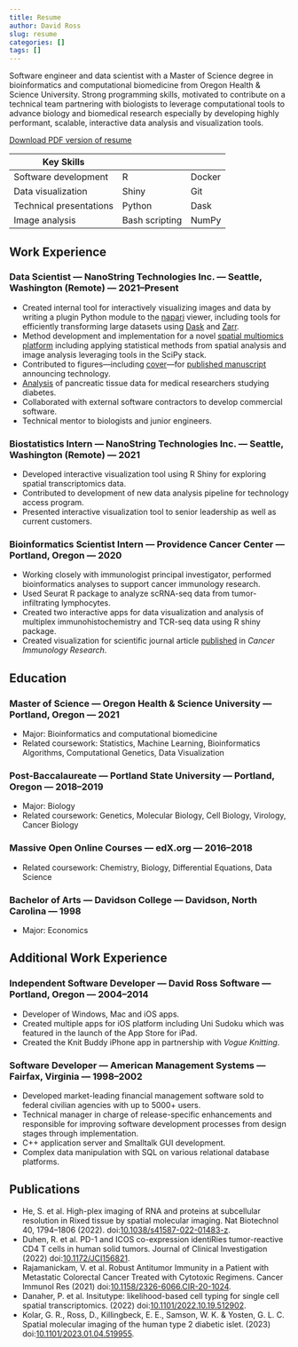 ```yaml
---
title: Resume
author: David Ross
slug: resume
categories: []
tags: []
---
```


Software engineer and data scientist with a Master of Science degree in bioinformatics and computational biomedicine from Oregon Health & Science University. Strong programming skills, motivated to contribute on a technical team partnering with biologists to leverage computational tools to advance biology and biomedical research especially by developing highly performant, scalable, interactive data analysis and visualization tools.

[Download PDF version of resume](/David-Ross-resume.pdf)

| Key Skills |  |  |
| --- | --- | --- |
| Software development | R | Docker |
| Data visualization | Shiny | Git |
| Technical presentations | Python | Dask |
| Image analysis | Bash scripting | NumPy |

## Work Experience

### Data Scientist — NanoString Technologies Inc. — Seattle, Washington (Remote) — 2021–Present
- Created internal tool for interactively visualizing images and data by writing a plugin Python module to the [napari](https://napari.org/) viewer, including tools for efficiently transforming large datasets using [Dask](https://www.dask.org/) and [Zarr](https://zarr.dev/).
- Method development and implementation for a novel [spatial multiomics platform](https://nanostring.com/products/cosmx-spatial-molecular-imager/spatial-single-cell-imaging/) including applying statistical methods from spatial analysis and image analysis leveraging tools in the SciPy stack.
- Contributed to figures—including [cover](https://www.nature.com/nbt/volumes/40/issues/12)—for [published manuscript](https://www.nature.com/articles/s41587-022-01483-z) announcing technology.
- [Analysis](https://www.biorxiv.org/content/10.1101/2023.01.04.519955v1.abstract) of pancreatic tissue data for medical researchers studying diabetes.
- Collaborated with external software contractors to develop commercial software.
- Technical mentor to biologists and junior engineers.

### Biostatistics Intern — NanoString Technologies Inc. — Seattle, Washington (Remote) — 2021

-	Developed interactive visualization tool using R Shiny for exploring spatial transcriptomics data.
-	Contributed to development of new data analysis pipeline for technology access program.
-	Presented interactive visualization tool to senior leadership as well as current customers.

### Bioinformatics Scientist Intern — Providence Cancer Center — Portland, Oregon — 2020

- Working closely with immunologist principal investigator, performed bioinformatics analyses to support cancer immunology research.
- Used Seurat R package to analyze scRNA-seq data from tumor-infiltrating lymphocytes.
- Created two interactive apps for data visualization and analysis of multiplex immunohistochemistry and TCR-seq data using R shiny package.
- Created visualization for scientific journal article [published](https://pubmed.ncbi.nlm.nih.gov/33820811/) in _Cancer Immunology Research_.

## Education

### Master of Science — Oregon Health & Science University — Portland, Oregon — 2021

- Major: Bioinformatics and computational biomedicine
- Related coursework: Statistics, Machine Learning, Bioinformatics Algorithms, Computational Genetics, Data Visualization

### Post-Baccalaureate — Portland State University — Portland, Oregon — 2018–2019

- Major: Biology
- Related coursework: Genetics, Molecular Biology, Cell Biology, Virology, Cancer Biology

### Massive Open Online Courses — edX.org — 2016–2018

- Related coursework: Chemistry, Biology, Differential Equations, Data Science

### Bachelor of Arts — Davidson College — Davidson, North Carolina — 1998

- Major: Economics

## Additional Work Experience

### Independent Software Developer — David Ross Software — Portland, Oregon — 2004–2014

- Developer of Windows, Mac and iOS apps.
- Created multiple apps for iOS platform including Uni Sudoku which was featured in the launch of the App
Store for iPad.
- Created the Knit Buddy iPhone app in partnership with _Vogue Knitting_.

### Software Developer — American Management Systems — Fairfax, Virginia — 1998–2002

- Developed market-leading financial management software sold to federal civilian agencies with up to 5000+ users.
- Technical manager in charge of release-specific enhancements and responsible for improving software development processes from design stages through implementation.
- C++ application server and Smalltalk GUI development.
- Complex data manipulation with SQL on various relational database platforms.

## Publications

- He, S. et al. High-plex imaging of RNA and proteins at subcellular resolution in Rixed tissue by spatial molecular imaging. Nat Biotechnol 40, 1794–1806 (2022). doi:[10.1038/s41587-022-01483-z](https://doi.org/10.1038/s41587-022-01483-z).
- Duhen, R. et al. PD-1 and ICOS co-expression identiRies tumor-reactive CD4 T cells in human solid tumors. Journal of Clinical Investigation (2022) doi:[10.1172/JCI156821](https://doi.org/10.1172/JCI156821).
- Rajamanickam, V. et al. Robust Antitumor Immunity in a Patient with Metastatic Colorectal Cancer Treated with Cytotoxic Regimens. Cancer Immunol Res (2021) doi:[10.1158/2326-6066.CIR-20-1024](https://doi.org/10.1158/2326-6066.CIR-20-1024).
- Danaher, P. et al. Insitutype: likelihood-based cell typing for single cell spatial transcriptomics. (2022) doi:[10.1101/2022.10.19.512902](http://biorxiv.org/lookup/doi/10.1101/2022.10.19.512902).
- Kolar, G. R., Ross, D., Killingbeck, E. E., Samson, W. K. & Yosten, G. L. C. Spatial molecular imaging of the human type 2 diabetic islet. (2023) doi:[10.1101/2023.01.04.519955](http://biorxiv.org/lookup/doi/10.1101/2023.01.04.519955).
